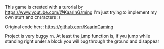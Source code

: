This game is created with a turorial by https://www.youtube.com/@KaarinGaming
I'm just trying to implement my own stuff and characters :)

Original code here: https://github.com/KaarinGaming

Project is very buggy rn. At least the jump function is, if you jump while standing right under a block you will bug through the ground and disappear
